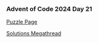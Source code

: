 ### Advent of Code 2024 Day 21

[Puzzle Page](https://adventofcode.com/2024/day/21)

[Solutions Megathread](https://www.reddit.com/r/adventofcode/comments/1hj2odw/2024_day_21_solutions/)
